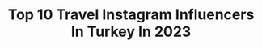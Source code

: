 ---
title: Top 10 Travel Instagram Influencers In Turkey In 2023
description: >-
  Find top travel Instagram influencers in Turkey in 2023. Most popular hashtags: #ig #travel #roamersclub #travelblogger.
platform: Instagram
hits: 1260
text_top: See the most popular Instagram accounts on inBeat.
text_bottom: Our platform holds 1260 Instagram influencers like this in Turkey for you to pitch.
profiles:
  - username: "yoldabiblog"
    fullname: >-
      Yolda bi' Blog
    bio: >-
      a travel blog from 𖤥 Istanbul | Berlin 𓀠 Asya | Umut | Leo ✎ iletisim@yoldabiblog.com
    location: "Turkey"
    followers: 221616
    engagement: 402
    commentsToLikes: 0.260298
    id: ck5ca1871cik10i11nanokltr
    verified: false
    hashtags: "#portekiz, #destinationofart, #france, #christmasmarket"
  - username: "iamrxngh"
    fullname: >-
      R O X A N N A
    bio: >-
      Travel | Youtube | Lifestyle Mine💍 @sepy.ak Ad : @roxana.ads 📥
    location: "Turkey"
    followers: 2407735
    engagement: 938
    commentsToLikes: 0.013647
    id: ck9wiyr0j4iob0j78bnmw90qi
    verified: false
    hashtags: "#fashion, #explore, #love, #style"
  - username: "elvin"
    fullname: >-
      Elvin Levinler 🌈
    bio: >-
      ◛ elvin@thedigitalnomads.co ➵ London┆Istanbul┆Datça ♡ motivation • yoga • healthy • food • reels #travel #lifestyle #storyteller #reels ✩ new video
    location: "Turkey"
    followers: 1185764
    engagement: 120
    commentsToLikes: 0.016211
    id: ck15uwgu4ou830i19ej5guzkx
    verified: true
    hashtags: "#relatable, #yogapractice, #trendingreels, #mymarks"
  - username: "sultanismm"
    fullname: >-
      
    bio: >-
      -Istanbul -Teacher -Traveller -Reader -Animalover -Daydreamer Okurgezer 📚🌎 - Hayvansever🐱🐈❤ ➡️ Reklam ve İşbirliği için ▶️▶️ DM
    location: "Turkey"
    followers: 20636
    engagement: 1201
    commentsToLikes: 0.046239
    id: ckaowhzgw90sf0i78u3kxspxq
    verified: false
    hashtags: "#travelblogger, #travelislife, #istanbul, #traveltheworld"
  - username: "evrimertekin"
    fullname: >-
      Evrim Ertekin Ergün 🌿
    bio: >-
      Nature | Travel | Lifestyle Wanderlust ✈︎ Gezgin Gazetesi Köşe Yazarı ✍︎ Yuvacık köşe yazısı için⇩
    location: "Turkey"
    followers: 20739
    engagement: 643
    commentsToLikes: 0.286789
    id: ckaow60vj7kj30i78yy87i76d
    verified: false
    hashtags: "#photooftheday, #goturkey, #geziyoruz, #wanderlust"
  - username: "hamysuniverse"
    fullname: >-
      Hamy
    bio: >-
      ♥︎ İskoçya’da Yaşam 🏴󠁧󠁢󠁳󠁣󠁴󠁿 ❦ Scotland•UK | Turkey 🇹🇷 ✈ #traveller ♛ #iskocya #momtobe
    location: "Turkey"
    followers: 24041
    engagement: 685
    commentsToLikes: 0.118396
    id: ck9hbrsd2i5in0j781738kszo
    verified: false
    hashtags: "#iskoc, #turklergeziyor, #instabritain, #hobimphoto"
  - username: "plannedmap"
    fullname: >-
      PlannedMap 🗺✈️🚘🛵
    bio: >-
      🌎Travel Destinations Planner 📝Travel Blogger 📍İstanbul
    location: "Turkey"
    followers: 11941
    engagement: 651
    commentsToLikes: 0.055070
    id: ckaos2kivpvj50i78qytsxksu
    verified: false
    hashtags: "#travel, #tbt, #plannedmap, #plannedmapt"
  - username: "akcayymehmettt"
    fullname: >-
      Mehmet AKÇAY
    bio: >-
      📍From ; Turkey 🇹🇷 🌍 Traveler ; ✈️🚞 ✏️ Kocaeli University 🧬 Anatolia Geneworks
    location: "Turkey"
    followers: 6705
    engagement: 1360
    commentsToLikes: 0.048223
    id: ck0w3bgwfsjul0i192kw4h0em
    verified: false
    hashtags: "#roamersclub, #foto, #photographer, #traveltheworld"
  - username: "littlenomadic_girl"
    fullname: >-
      İpek Yalçın 🧿
    bio: >-
      📍Bulgaria🇧🇬 Turkey🇹🇷 ♾ Travel | LifeStyle | Gym >>Do small things with great love 💫 •Wanderlust 👣🎒🌎 #grateful #happy #free 🌻 H a p p y W i f e💍
    location: "Turkey"
    followers: 18051
    engagement: 1005
    commentsToLikes: 0.045473
    id: ck13bwa9wxg090i19i24gzfax
    verified: false
    hashtags: "#tbt, #ig, #aniyakala, #igtravel"
  - username: "meltem.blk"
    fullname: >-
      Meltem Bölük
    bio: >-
      M★B Everything here is a choice...📸 Coffee. ☕💕 Travelling.. ✈️⚓ Nature.. 🍀🌾 Serenity.. 🙏🏻 İstanbul..🔻 ➡️ @ig_dynamic ➡️ @___meltemm____
    location: "Turkey"
    followers: 6550
    engagement: 903
    commentsToLikes: 0.111831
    id: ckap7u0cwlk4b0i78xzwsohkz
    verified: false
    hashtags: "#portico, #sublimestreet, #thecitymag, #streetizm"
---